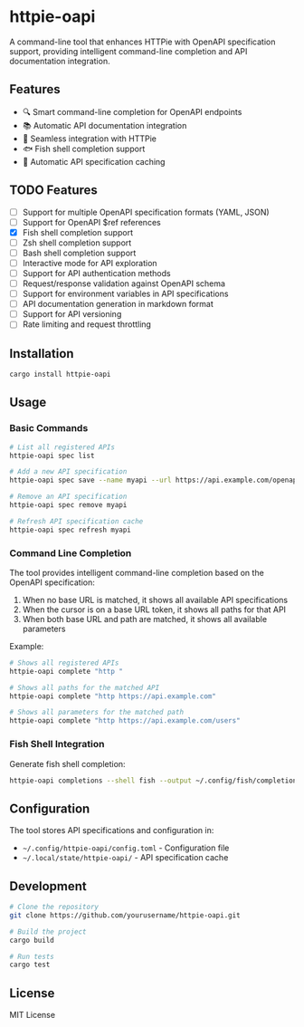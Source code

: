 # httpie-oapi

A command-line tool that enhances HTTPie with OpenAPI specification support, providing intelligent command-line completion and API documentation integration.

## Features

- 🔍 Smart command-line completion for OpenAPI endpoints
- 📚 Automatic API documentation integration
- 🚀 Seamless integration with HTTPie
- 🐟 Fish shell completion support
- 🔄 Automatic API specification caching

## TODO Features

- [ ] Support for multiple OpenAPI specification formats (YAML, JSON)
- [ ] Support for OpenAPI $ref references
- [x] Fish shell completion support
- [ ] Zsh shell completion support
- [ ] Bash shell completion support
- [ ] Interactive mode for API exploration
- [ ] Support for API authentication methods
- [ ] Request/response validation against OpenAPI schema
- [ ] Support for environment variables in API specifications
- [ ] API documentation generation in markdown format
- [ ] Support for API versioning
- [ ] Rate limiting and request throttling

## Installation

```bash
cargo install httpie-oapi
```

## Usage

### Basic Commands

```bash
# List all registered APIs
httpie-oapi spec list

# Add a new API specification
httpie-oapi spec save --name myapi --url https://api.example.com/openapi.json --base-url https://api.example.com

# Remove an API specification
httpie-oapi spec remove myapi

# Refresh API specification cache
httpie-oapi spec refresh myapi
```

### Command Line Completion

The tool provides intelligent command-line completion based on the OpenAPI specification:

1. When no base URL is matched, it shows all available API specifications
2. When the cursor is on a base URL token, it shows all paths for that API
3. When both base URL and path are matched, it shows all available parameters

Example:
```bash
# Shows all registered APIs
httpie-oapi complete "http "

# Shows all paths for the matched API
httpie-oapi complete "http https://api.example.com"

# Shows all parameters for the matched path
httpie-oapi complete "http https://api.example.com/users"
```

### Fish Shell Integration

Generate fish shell completion:

```bash
httpie-oapi completions --shell fish --output ~/.config/fish/completions/httpie-oapi.fish
```

## Configuration

The tool stores API specifications and configuration in:
- `~/.config/httpie-oapi/config.toml` - Configuration file
- `~/.local/state/httpie-oapi/` - API specification cache

## Development

```bash
# Clone the repository
git clone https://github.com/yourusername/httpie-oapi.git

# Build the project
cargo build

# Run tests
cargo test
```

## License

MIT License 